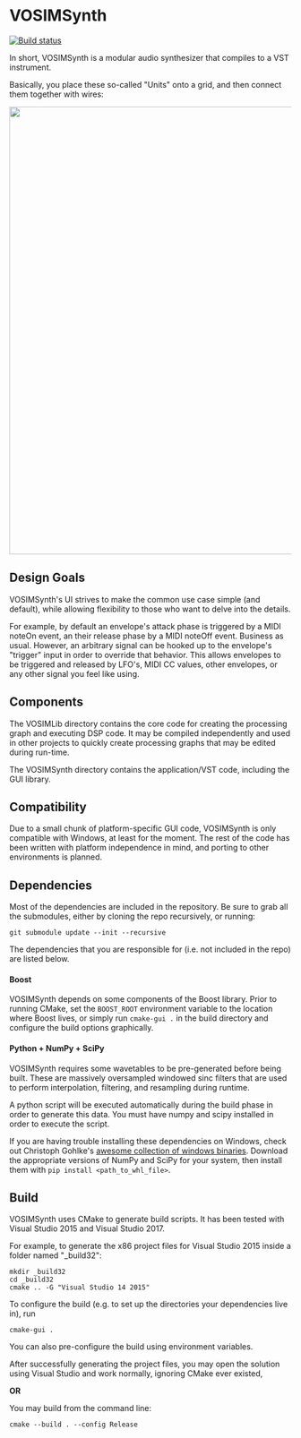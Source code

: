 # VOSIMSynth
[![Build status](https://ci.appveyor.com/api/projects/status/49ghy4v5wbkmi0ot?svg=true)](https://ci.appveyor.com/project/austensatterlee/vosimsynth)

In short, VOSIMSynth is a modular audio synthesizer that compiles to a VST instrument.

Basically, you place these so-called "Units" onto a grid, and then connect them together with wires:

<img src="https://raw.github.com/austensatterlee/VOSIMSynth/newgraphics/screenshots/VOSIMProject_1.png"
width=800>

## Design Goals
VOSIMSynth's UI strives to make the common use case simple (and default), while allowing flexibility to those
who want to delve into the details. 

For example, by default an envelope's attack phase is triggered by a MIDI noteOn event, an their release phase
by a MIDI noteOff event. Business as usual. However, an arbitrary signal can be hooked up to the envelope's
"trigger" input in order to override that behavior. This allows envelopes to be triggered and released by
LFO's, MIDI CC values, other envelopes, or any other signal you feel like using.

## Components
The VOSIMLib directory contains the core code for creating the processing
graph and executing DSP code. It may be compiled independently and used in
other projects to quickly create processing graphs that may be edited
during run-time.

The VOSIMSynth directory contains the application/VST code, including the GUI
library.

## Compatibility
Due to a small chunk of platform-specific GUI code, VOSIMSynth is only compatible with Windows, at least for
the moment. The rest of the code has been written with platform independence in mind, and porting to other
environments is planned.

## Dependencies
Most of the dependencies are included in the repository. Be sure to grab all the submodules, either by cloning
the repo recursively, or running:
```
git submodule update --init --recursive
```

The dependencies that you are responsible for (i.e. not included in the repo) are listed below.

#### Boost
VOSIMSynth depends on some components of the Boost library. Prior to running CMake, set the `BOOST_ROOT`
environment variable to the location where Boost lives, or simply run `cmake-gui .` in the build directory and
configure the build options graphically.

#### Python + NumPy + SciPy
VOSIMSynth requires some wavetables to be pre-generated before being built. These are massively oversampled
windowed sinc filters that are used to perform interpolation, filtering, and resampling during runtime.

A python script will be executed automatically during the build phase in order to generate this data. You must
have numpy and scipy installed in order to execute the script.

If you are having trouble installing these dependencies on Windows, check out Christoph Gohlke's [awesome
collection of windows binaries](http://www.lfd.uci.edu/~gohlke/pythonlibs). Download the appropriate versions
of NumPy and SciPy for your system, then install them with `pip install <path_to_whl_file>`.

## Build
VOSIMSynth uses CMake to generate build scripts. It has been tested with Visual Studio 2015 and Visual
Studio 2017.

For example, to generate the x86 project files for Visual Studio 2015 inside a folder named "_build32":
```
mkdir _build32 
cd _build32
cmake .. -G "Visual Studio 14 2015"
```

To configure the build (e.g. to set up the directories your dependencies live in), run 
```
cmake-gui .
``` 

You can also pre-configure the build using environment variables.

After successfully generating the project files, you may open the solution using Visual Studio and work normally, ignoring CMake ever existed,

**OR**

You may build from the command line:
```
cmake --build . --config Release
```
